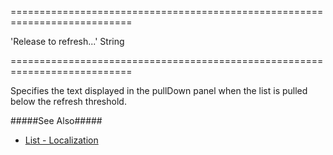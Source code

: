 ===========================================================================
<!--default-->'Release to refresh...'<!--/default-->
<!--type-->String<!--/type-->
===========================================================================

<!--shortDescription-->
Specifies the text displayed in the pullDown panel when the list is pulled below the refresh threshold.
<!--/shortDescription-->

<!--fullDescription-->
#####See Also#####
- [List - Localization](/Documentation/Guide/Widgets/List/Localization/)
<!--/fullDescription-->
